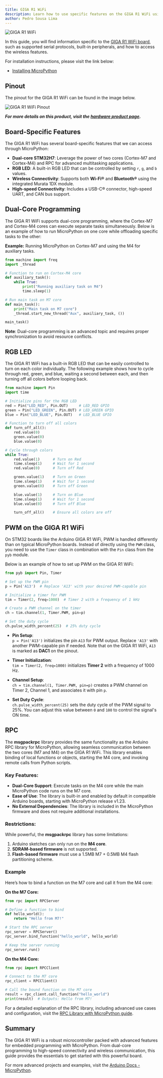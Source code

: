 ```yaml
---
title: GIGA R1 WiFi
description: Learn how to use specific features on the GIGA R1 WiFi using MicroPython
author: Pedro Sousa Lima
---
```


![GIGA R1 WiFi](./assets/giga-r1.png)

In this guide, you will find information specific to the [GIGA R1 WiFi board](https://store.arduino.cc/products/giga-r1-wifi), such as supported serial protocols, built-in peripherals, and how to access the wireless features.

For installation instructions, please visit the link below:  
- [Installing MicroPython](https://labs.arduino.cc/en/labs/micropython-installer)

## Pinout

The pinout for the GIGA R1 WiFi can be found in the image below.

![GIGA R1 WiFi Pinout](./assets/ABX00063-pinout.png)

***For more details on this product, visit the [hardware product page](/hardware/giga-r1-wifi/).***

## Board-Specific Features

The GIGA R1 WiFi has several board-specific features that we can access through MicroPython:

- **Dual-core STM32H7**: Leverage the power of two cores (Cortex-M7 and Cortex-M4) and RPC for advanced multitasking applications.
- **RGB LED**: A built-in RGB LED that can be controlled by setting `r`, `g`, and `b` values.
- **Wireless Connectivity**: Supports both **Wi-Fi®** and **Bluetooth®** using the integrated Murata 1DX module.
- **High-speed Connectivity**: Includes a USB-C® connector, high-speed UART, and CAN bus support.

## Dual-Core Programming

The GIGA R1 WiFi supports dual-core programming, where the Cortex-M7 and Cortex-M4 cores can execute separate tasks simultaneously. Below is an example of how to run MicroPython on one core while offloading specific tasks to the other:

**Example:** Running MicroPython on Cortex-M7 and using the M4 for auxiliary tasks.  

```python
from machine import freq
import _thread

# Function to run on Cortex-M4 core
def auxiliary_task():
    while True:
        print("Running auxiliary task on M4")
        time.sleep(1)

# Run main task on M7 core
def main_task():
    print("Main task on M7 core")
    _thread.start_new_thread("Aux", auxiliary_task, ())

main_task()
```

**Note**: Dual-core programming is an advanced topic and requires proper synchronization to avoid resource conflicts.

## RGB LED

The GIGA R1 WiFi has a built-in RGB LED that can be easily controlled to turn on each color individually. The following example shows how to cycle through red, green, and blue, waiting a second between each, and then turning off all colors before looping back.

```python
from machine import Pin
import time

# Initialize pins for the RGB LED
red = Pin("LED_RED", Pin.OUT)     # LED_RED GPIO
green = Pin("LED_GREEN", Pin.OUT) # LED_GREEN GPIO
blue = Pin("LED_BLUE", Pin.OUT)   # LED_BLUE GPIO

# Function to turn off all colors
def turn_off_all():
    red.value(0)
    green.value(0)
    blue.value(0)

# Cycle through colors
while True:
    red.value(1)      # Turn on Red
    time.sleep(1)     # Wait for 1 second
    red.value(0)      # Turn off Red

    green.value(1)    # Turn on Green
    time.sleep(1)     # Wait for 1 second
    green.value(0)    # Turn off Green

    blue.value(1)     # Turn on Blue
    time.sleep(1)     # Wait for 1 second
    blue.value(0)     # Turn off Blue

    turn_off_all()    # Ensure all colors are off
```


## PWM on the GIGA R1 WiFi

On STM32 boards like the Arduino GIGA R1 WiFi, PWM is handled differently than on typical MicroPython boards. Instead of directly using the `PWM` class, you need to use the `Timer` class in combination with the `Pin` class from the `pyb` module.

Below is an example of how to set up PWM on the GIGA R1 WiFi:

```python
from pyb import Pin, Timer

# Set up the PWM pin
p = Pin('A13')  # Replace 'A13' with your desired PWM-capable pin

# Initialize a timer for PWM
tim = Timer(2, freq=1000)  # Timer 2 with a frequency of 1 kHz

# Create a PWM channel on the timer
ch = tim.channel(1, Timer.PWM, pin=p)

# Set the duty cycle
ch.pulse_width_percent(25)  # 25% duty cycle
```

- **Pin Setup**:  
   `p = Pin('A13')` initializes the pin `A13` for PWM output. Replace `'A13'` with another PWM-capable pin if needed. Note that on the GIGA R1 WiFi, `A13` is marked as **DAC1** on the pinout.

- **Timer Initialization**:  
   `tim = Timer(2, freq=1000)` initializes **Timer 2** with a frequency of 1000 Hz.

- **Channel Setup**:  
   `ch = tim.channel(1, Timer.PWM, pin=p)` creates a PWM channel on Timer 2, Channel 1, and associates it with pin `p`.

- **Set Duty Cycle**:  
   `ch.pulse_width_percent(25)` sets the duty cycle of the PWM signal to 25%. You can adjust this value between `0` and `100` to control the signal's ON time.


## RPC

The **msgpackrpc** library provides the same functionality as the Arduino RPC library for MicroPython, allowing seamless communication between the two cores (M7 and M4) on the GIGA R1 WiFi. This library enables binding of local functions or objects, starting the M4 core, and invoking remote calls from Python scripts.

### Key Features:
- **Dual-Core Support**: Execute tasks on the M4 core while the main MicroPython code runs on the M7 core.
- **Ease of Use**: The library is built-in and enabled by default in compatible Arduino boards, starting with MicroPython release v1.23.
- **No External Dependencies**: The library is included in the MicroPython firmware and does not require additional installations.


### Restrictions:

While powerful, the **msgpackrpc** library has some limitations:
1. Arduino sketches can only run on the **M4 core**.
2. **SDRAM-based firmware** is not supported.
3. **Flash-based firmware** must use a 1.5MB M7 + 0.5MB M4 flash partitioning scheme.


### Example

Here’s how to bind a function on the M7 core and call it from the M4 core:

**On the M7 Core:**

```python
from rpc import RPCServer

# Define a function to bind
def hello_world():
    return "Hello from M7!"

# Start the RPC server
rpc_server = RPCServer()
rpc_server.bind_function("hello_world", hello_world)

# Keep the server running
rpc_server.run()
```

**On the M4 Core:**

```python
from rpc import RPCClient

# Connect to the M7 core
rpc_client = RPCClient()

# Call the bound function on the M7 core
result = rpc_client.call_function("hello_world")
print(result)  # Outputs: Hello from M7!
```

For a detailed explanation of the RPC library, including advanced use cases and configuration, visit the [RPC Library with MicroPython guide](https://docs.arduino.cc/tutorials/giga-r1-wifi/giga-dual-core/#using-the-rpc-library-with-micropython).

## Summary

The GIGA R1 WiFi is a robust microcontroller packed with advanced features for embedded programming with MicroPython. From dual-core programming to high-speed connectivity and wireless communication, this guide provides the essentials to get started with this powerful board.

For more advanced projects and examples, visit the [Arduino Docs - MicroPython](https://docs.arduino.cc/micropython/).
